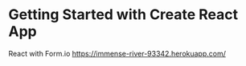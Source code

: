 # Getting Started with Create React App

React with Form.io
https://immense-river-93342.herokuapp.com/
